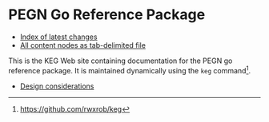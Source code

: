 # PEGN Go Reference Package

* [Index of latest changes](dex/changes.md)
* [All content nodes as tab-delimited file](dex/nodes.tsv)

This is the KEG Web site containing documentation for the PEGN go reference package. It is maintained dynamically using the `keg` command[^1].

* [Design considerations](../2)

[^1]: <https://github.com/rwxrob/keg>

